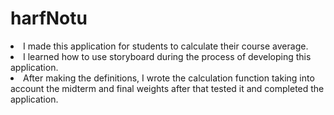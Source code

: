 # harfNotu
<li> I made this application for students to calculate their course average. </li>
<li> I learned how to use storyboard during the process of developing this application. </li> 
<li> After making the definitions, I wrote the calculation function taking into account the midterm and final weights after that tested it and completed the application. </li>